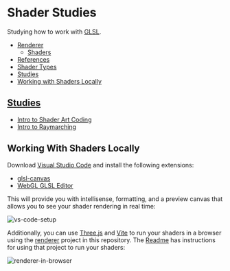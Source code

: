 # Shader Studies

Studying how to work with [GLSL](https://www.khronos.org/opengl/wiki/OpenGL_Shading_Language).

* [Renderer](./renderer)
    * [Shaders](./renderer/shaders/)
* [References](./references.md)
* [Shader Types](./shader-types.md)
* [Studies](#studies)
* [Working with Shaders Locally](#working-with-shaders-locally)

## [Studies](./studies/)

* [Intro to Shader Art Coding](./studies/intro-to-shader-art-coding/)
* [Intro to Raymarching](./studies/intro-to-raymarching/)

## Working With Shaders Locally

Download [Visual Studio Code](https://code.visualstudio.com/) and install the following extensions:

* [glsl-canvas](https://marketplace.visualstudio.com/items?itemName=circledev.glsl-canvas)
* [WebGL GLSL Editor](https://marketplace.visualstudio.com/items?itemName=raczzalan.webgl-glsl-editor)

This will provide you with intellisense, formatting, and a preview canvas that allows you to see your shader rendering in real time:

![vs-code-setup](https://github.com/JaimeStill/shader-studies/assets/14102723/f9040316-4304-4f52-926b-d3870b34fd0b)

Additionally, you can use [Three.js](https://threejs.org/) and [Vite](https://vitejs.dev/) to run your shaders in a browser using the [renderer](./renderer/) project in this repository. The [Readme](./renderer/readme.md) has instructions for using that project to run your shaders:

![renderer-in-browser](https://github.com/JaimeStill/shader-studies/assets/14102723/76b18015-816d-474c-b478-1b3ee132ed14)